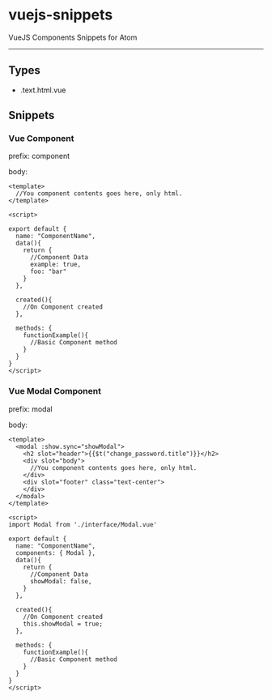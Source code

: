 # vuejs-snippets

VueJS Components Snippets for Atom

---

## Types

- .text.html.vue

## Snippets

### Vue Component

prefix: component

body:
  ```
  <template>
    //You component contents goes here, only html.
  </template>

  <script>

  export default {
    name: "ComponentName",
    data(){
      return {
        //Component Data
        example: true,
        foo: "bar"
      }
    },

    created(){
      //On Component created
    },

    methods: {
      functionExample(){
        //Basic Component method
      }
    }
  }
  </script>
  ```

### Vue Modal Component

  prefix: modal

  body:

    <template>
      <modal :show.sync="showModal">
        <h2 slot="header">{{$t("change_password.title")}}</h2>
        <div slot="body">
          //You component contents goes here, only html.
        </div>
        <div slot="footer" class="text-center">
        </div>
      </modal>
    </template>

    <script>
    import Modal from './interface/Modal.vue'

    export default {
      name: "ComponentName",
      components: { Modal },
      data(){
        return {
          //Component Data
          showModal: false,
        }
      },

      created(){
        //On Component created
        this.showModal = true;
      },

      methods: {
        functionExample(){
          //Basic Component method
        }
      }
    }
    </script>
